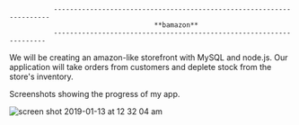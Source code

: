                ---------------------------------------------------------------------
                                        **bamazon**
               --------------------------------------------------------------------
 We will be creating an amazon-like storefront with MySQL and node.js. Our application will take orders from customers and deplete stock from the store's inventory.

 Screenshots showing the progress of my app.

 ![screen shot 2019-01-13 at 12 32 04 am](https://user-images.githubusercontent.com/13372822/51110330-53e52380-17c6-11e9-8201-1d313d1e173e.png)
